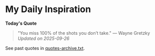 # My Daily Inspiration

**Today's Quote**  
> "You miss 100% of the shots you don’t take." — Wayne Gretzky  
*Updated on 2025-09-26*

See past quotes in [quotes-archive.txt](quotes-archive.txt).